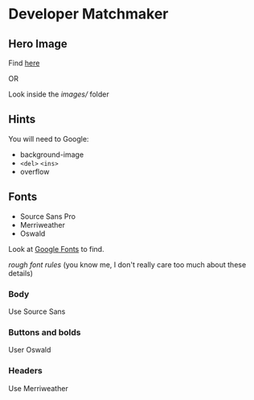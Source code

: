 # Developer Matchmaker

## Hero Image

Find [here](http://www.flickr.com/photos/mikeschinkel/2733534094/)

OR

Look inside the *images/* folder

## Hints

You will need to Google:

* background-image
* ```<del>``` ```<ins>```
* overflow

## Fonts

* Source Sans Pro
* Merriweather
* Oswald

Look at [Google Fonts](https://fonts.google.com/) to find.


*rough font rules* (you know me, I don't really care too much about these details)

### Body
Use Source Sans

### Buttons and bolds
User Oswald

### Headers
Use Merriweather
